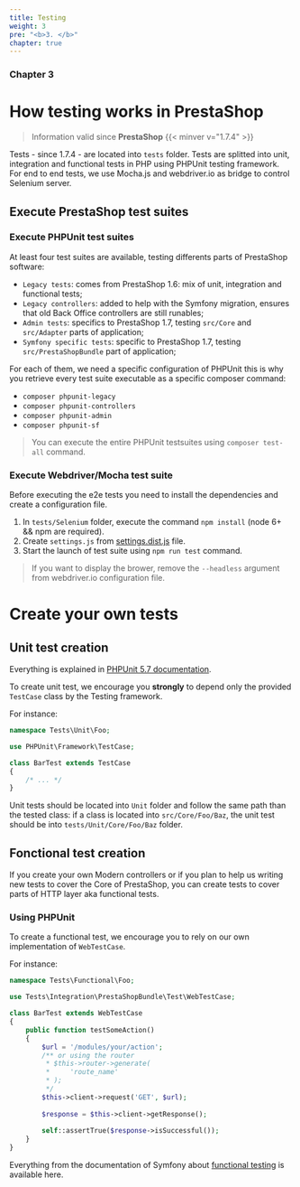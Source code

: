 ```yaml
---
title: Testing
weight: 3
pre: "<b>3. </b>"
chapter: true
---
```


### Chapter 3

# How testing works in PrestaShop

> Information valid since **PrestaShop** {{< minver v="1.7.4" >}}

Tests - since 1.7.4 - are located into `tests` folder. Tests are splitted into unit, integration and functional tests in PHP using PHPUnit testing framework. For end to end tests, we use Mocha.js and webdriver.io as bridge to control Selenium server.

## Execute PrestaShop test suites

### Execute PHPUnit test suites

At least four test suites are available, testing differents parts of PrestaShop software:

* `Legacy tests`: comes from PrestaShop 1.6: mix of unit, integration and functional tests;
* `Legacy controllers`: added to help with the Symfony migration, ensures that old Back Office controllers are still runables;
* `Admin tests`: specifics to PrestaShop 1.7, testing `src/Core` and `src/Adapter` parts of application;
* `Symfony specific tests`: specific to PrestaShop 1.7, testing `src/PrestaShopBundle` part of application;

For each of them, we need a specific configuration of PHPUnit this is why you retrieve every test suite executable as a specific composer command:

* `composer phpunit-legacy`
* `composer phpunit-controllers`
* `composer phpunit-admin`
* `composer phpunit-sf`

> You can execute the entire PHPUnit testsuites using `composer test-all` command.

### Execute Webdriver/Mocha test suite

Before executing the e2e tests you need to install the dependencies and create a configuration file.

1. In `tests/Selenium` folder, execute the command `npm install` (node 6+ && npm are required).
2. Create `settings.js` from [settings.dist.js](https://github.com/PrestaShop/PrestaShop/blob/develop/tests/Selenium/settings.dist.js) file.
3. Start the launch of test suite using `npm run test` command.

> If you want to display the brower, remove the `--headless` argument from webdriver.io configuration file.

# Create your own tests

## Unit test creation

Everything is explained in [PHPUnit 5.7 documentation](https://phpunit.de/manual/5.7/en/index.html).

To create unit test, we encourage you **strongly** to depend only the provided `TestCase` class by the Testing framework.

For instance:

```php
namespace Tests\Unit\Foo;

use PHPUnit\Framework\TestCase;

class BarTest extends TestCase
{
    /* ... */
}
```

Unit tests should be located into `Unit` folder and follow the same path than the tested class: if a class is located into `src/Core/Foo/Baz`, the unit test should be into `tests/Unit/Core/Foo/Baz` folder.

## Fonctional test creation

If you create your own Modern controllers or if you plan to help us writing new tests to cover the Core of PrestaShop, you can create
tests to cover parts of HTTP layer aka functional tests.

### Using PHPUnit

To create a functional test, we encourage you to rely on our own implementation of `WebTestCase`.

For instance:

```php
namespace Tests\Functional\Foo;

use Tests\Integration\PrestaShopBundle\Test\WebTestCase;

class BarTest extends WebTestCase
{
    public function testSomeAction()
    {
        $url = '/modules/your/action';
        /** or using the router
         * $this->router->generate(
         *     'route_name'
         * );
         */
        $this->client->request('GET', $url);
        
        $response = $this->client->getResponse();
        
        self::assertTrue($response->isSuccessful());
    }
}
```

Everything from the documentation of Symfony about [functional testing](https://symfony.com/doc/3.4/testing.html#functional-tests) is available here. 

